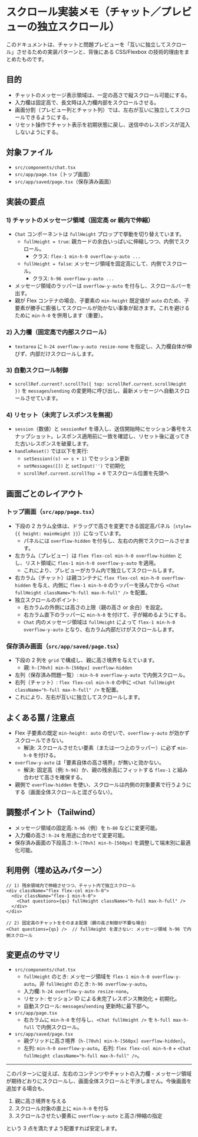 # スクロール実装メモ（チャット／プレビューの独立スクロール）

このドキュメントは、チャットと問題プレビューを「互いに独立してスクロール」させるための実装パターンと、背後にある CSS/Flexbox の技術的理由をまとめたものです。

## 目的
- チャットのメッセージ表示領域は、一定の高さで縦スクロール可能にする。
- 入力欄は固定高で、長文時は入力欄内部をスクロールさせる。
- 画面分割（プレビュー列とチャット列）では、左右が互いに独立してスクロールできるようにする。
- リセット操作でチャット表示を初期状態に戻し、送信中のレスポンスが混入しないようにする。

## 対象ファイル
- `src/components/chat.tsx`
- `src/app/page.tsx`（トップ画面）
- `src/app/saved/page.tsx`（保存済み画面）

## 実装の要点

### 1) チャットのメッセージ領域（固定高 or 親内で伸縮）
- `Chat` コンポーネントは `fullHeight` プロップで挙動を切り替えています。
  - `fullHeight = true`: 親カードの余白いっぱいに伸縮しつつ、内側でスクロール。
    - クラス: `flex-1 min-h-0 overflow-y-auto ...`
  - `fullHeight = false`: メッセージ領域を固定高にして、内側でスクロール。
    - クラス: `h-96 overflow-y-auto ...`
- メッセージ領域のラッパーは `overflow-y-auto` を付与し、スクロールバーを出す。
- 親が Flex コンテナの場合、子要素の `min-height` 既定値が `auto` のため、子要素が勝手に膨張してスクロールが効かない事象が起きます。これを避けるために `min-h-0` を併用します（重要）。

### 2) 入力欄（固定高で内部スクロール）
- `textarea` に `h-24 overflow-y-auto resize-none` を指定し、入力欄自体が伸びず、内部だけスクロールします。

### 3) 自動スクロール制御
- `scrollRef.current?.scrollTo({ top: scrollRef.current.scrollHeight })` を `messages`/`sending` の変更時に呼び出し、最新メッセージへ自動スクロールさせています。

### 4) リセット（未完了レスポンスを無視）
- `session`（数値）と `sessionRef` を導入し、送信開始時にセッション番号をスナップショット。レスポンス適用前に一致を確認し、リセット後に返ってきた古いレスポンスを破棄します。
- `handleReset()` では以下を実行:
  - `setSession((s) => s + 1)` でセッション更新
  - `setMessages([])` と `setInput('')` で初期化
  - `scrollRef.current.scrollTop = 0` でスクロール位置を先頭へ

## 画面ごとのレイアウト

### トップ画面（`src/app/page.tsx`）
- 下段の 2 カラム全体は、ドラッグで高さを変更できる固定高パネル（`style={{ height: mainHeight }}`）になっています。
  - パネルには `overflow-hidden` を付与し、左右の内側でスクロールさせます。
- 左カラム（プレビュー）は `flex flex-col min-h-0 overflow-hidden` とし、リスト領域に `flex-1 min-h-0 overflow-y-auto` を適用。
  - これにより、プレビューがカラム内で独立してスクロールします。
- 右カラム（チャット）は親コンテナに `flex flex-col min-h-0 overflow-hidden` を与え、内側に `flex-1 min-h-0` のラッパーを挟んでから `<Chat fullHeight className="h-full max-h-full" />` を配置。
- 独立スクロールのポイント:
  - 右カラムの外側には高さの上限（親の高さ or 余白）を設定。
  - 右カラム直下のラッパーに `min-h-0` を付けて、子が縮めるようにする。
  - `Chat` 内のメッセージ領域は `fullHeight` によって `flex-1 min-h-0 overflow-y-auto` となり、右カラム内部だけがスクロールします。

### 保存済み画面（`src/app/saved/page.tsx`）
- 下段の 2 列を `grid` で構成し、親に高さ境界を与えています。
  - 親: `h-[70vh] min-h-[560px] overflow-hidden`
- 左列（保存済み問題一覧）: `min-h-0 overflow-y-auto` で内側スクロール。
- 右列（チャット）: `flex flex-col min-h-0` の中に `<Chat fullHeight className="h-full max-h-full" />` を配置。
- これにより、左右が互いに独立してスクロールします。

## よくある罠 / 注意点
- Flex 子要素の既定 `min-height: auto` のせいで、`overflow-y-auto` が効かずスクロールできない。
  - 解決: スクロールさせたい要素（または一つ上のラッパー）に必ず `min-h-0` を付ける。
- `overflow-y-auto` は「要素自体の高さ境界」が無いと効かない。
  - 解決: 固定高（例: `h-96`）か、親の残余高にフィットする `flex-1` と組み合わせて高さを確保する。
- 親側で `overflow-hidden` を使い、スクロールは内側の対象要素で行うようにする（画面全体スクロールと混ざらない）。

## 調整ポイント（Tailwind）
- メッセージ領域の固定高: `h-96`（例）を `h-80` などに変更可能。
- 入力欄の高さ: `h-24` を用途に合わせて変更可能。
- 保存済み画面の下段高さ: `h-[70vh] min-h-[560px]` を調整して端末別に最適化可能。

## 利用例（埋め込みパターン）

```tsx
// 1) 残余領域内で伸縮させつつ、チャット内で独立スクロール
<div className="flex flex-col min-h-0">
  <div className="flex-1 min-h-0">
    <Chat questions={qs} fullHeight className="h-full max-h-full" />
  </div>
</div>

// 2) 固定高のチャットをそのまま配置（親の高さ制御が不要な場合）
<Chat questions={qs} />  // fullHeight を渡さない: メッセージ領域 h-96 で内側スクロール
```

## 変更点のサマリ
- `src/components/chat.tsx`
  - `fullHeight` のとき: メッセージ領域を `flex-1 min-h-0 overflow-y-auto`。非 `fullHeight` のとき: `h-96 overflow-y-auto`。
  - 入力欄: `h-24 overflow-y-auto resize-none`。
  - リセット: セッション ID による未完了レスポンス無効化 + 初期化。
  - 自動スクロール: `messages`/`sending` 更新時に最下部へ。
- `src/app/page.tsx`
  - 右カラムに `min-h-0` を付与し、`<Chat fullHeight />` を `h-full max-h-full` で内側スクロール。
- `src/app/saved/page.tsx`
  - 親グリッドに高さ境界（`h-[70vh] min-h-[560px] overflow-hidden`）。
  - 左列: `min-h-0 overflow-y-auto`。右列: `flex flex-col min-h-0` + `<Chat fullHeight className="h-full max-h-full" />`。

---

このパターンに従えば、左右のコンテンツやチャットの入力欄・メッセージ領域が期待どおりにスクロールし、画面全体スクロールと干渉しません。今後画面を追加する場合も、

1. 親に高さ境界を与える
2. スクロール対象の直上に `min-h-0` を付与
3. スクロールさせたい要素に `overflow-y-auto` と高さ/伸縮の指定

という 3 点を満たすよう配置すれば安定します。
